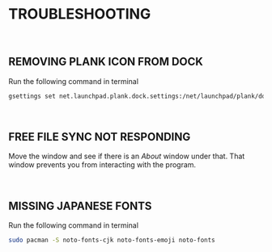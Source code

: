 # TROUBLESHOOTING
<br>

## REMOVING PLANK ICON FROM DOCK

Run the following command in terminal
```zsh
gsettings set net.launchpad.plank.dock.settings:/net/launchpad/plank/docks/dock1/ show-dock-item false
```

<br>

## FREE FILE SYNC NOT RESPONDING

Move the window and see if there is an *About* window under that. That window prevents you from interacting with the program.

<br>

## MISSING JAPANESE FONTS

Run the following command in terminal
```zsh
sudo pacman -S noto-fonts-cjk noto-fonts-emoji noto-fonts
```
